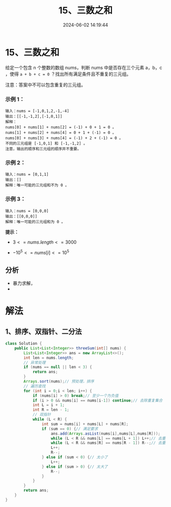 ﻿---
title: 15、三数之和
categories:
- leetcode
tags:
  - 数组
  - 双指针
  - 排序
  - 二分查找
date: 2024-06-02 14:19:44
---

# 15、三数之和
给定一个包含 n 个整数的数组 nums，判断 nums 中是否存在三个元素 a，b，c ，使得 `a + b + c = 0` ？找出所有满足条件且不重复的三元组。

注意：答案中不可以包含重复的三元组。
### 示例 1：
```
输入：nums = [-1,0,1,2,-1,-4]
输出：[[-1,-1,2],[-1,0,1]]
解释：
nums[0] + nums[1] + nums[2] = (-1) + 0 + 1 = 0 。
nums[1] + nums[2] + nums[4] = 0 + 1 + (-1) = 0 。
nums[0] + nums[3] + nums[4] = (-1) + 2 + (-1) = 0 。
不同的三元组是 [-1,0,1] 和 [-1,-1,2] 。
注意，输出的顺序和三元组的顺序并不重要。
```
### 示例 2：
```
输入：nums = [0,1,1]
输出：[]
解释：唯一可能的三元组和不为 0 。
```
### 示例 3：
```
输入：nums = [0,0,0]
输出：[[0,0,0]]
解释：唯一可能的三元组和为 0 。
```
**提示：**

- $3 <= nums.length <= 3000$

- $-10^5 <= nums[i] <= 10^5$

<!-- 来源：力扣（LeetCode）
链接：https://leetcode-cn.com/problems/3sum
著作权归领扣网络所有。商业转载请联系官方授权，非商业转载请注明出处。 -->

## 分析

- 暴力求解，
- 
# 解法
## 1、排序、双指针、二分法
```java
class Solution {
    public List<List<Integer>> threeSum(int[] nums) {
        List<List<Integer>> ans = new ArrayList<>();
        int len = nums.length;
        // 异常处理
        if (nums == null || len < 3) {
            return ans;
        }
        Arrays.sort(nums);// 预处理，排序
        // 遍历查找
        for (int i = 0;i < len; i++) {
            if (nums[i] > 0) break;// 至少一个为负值
            if (i > 0 && nums[i] == nums[i-1]) continue;// 去除重复集合
            int L = i + 1;
            int R = len - 1;
            // 双指针
            while (L < R) {
                int sum = nums[i] + nums[L] + nums[R];
                if (sum == 0) {// 满足要求
                    ans.add(Arrays.asList(nums[i],nums[L],nums[R]));
                    while (L < R && nums[L] == nums[L + 1]) L++;// 去重
                    while (L < R && nums[R] == nums[R - 1]) R--;// 去重
                    L++;
                    R--;
                } else if (sum < 0) {// 太小了
                    L++;
                } else if (sum > 0) {// 太大了
                    R--;
                }
            }
        }
        return ans;
    }
}
```
